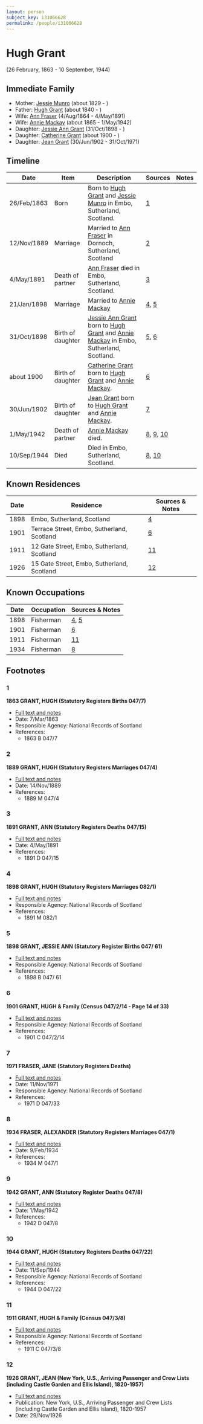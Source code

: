 ```yaml
---
layout: person
subject_key: i31066628
permalink: /people/i31066628
---
```


# Hugh Grant
(26 February, 1863 - 10 September, 1944)

## Immediate Family

* Mother: [Jessie Munro](./@41510480@-jessie-munro-b1829-d.md) (about 1829 - )
* Father: [Hugh Grant](./@34164542@-hugh-grant-b1840-d.md) (about 1840 - )
* Wife: [Ann Fraser](./@83535990@-ann-fraser-b1864-8-4-d1891-5-4.md) (4/Aug/1864 - 4/May/1891)
* Wife: [Annie Mackay](./@503334@-annie-mackay-b1865-d1942-5-1.md) (about 1865 - 1/May/1942)
* Daughter: [Jessie Ann Grant](./@15036054@-jessie-ann-grant-b1898-10-31-d.md) (31/Oct/1898 - )
* Daughter: [Catherine Grant](./@5052852@-catherine-grant-b1900-d.md) (about 1900 - )
* Daughter: [Jean Grant](./@81075921@-jean-grant-b1902-6-30-d1971-10-31.md) (30/Jun/1902 - 31/Oct/1971)

## Timeline

Date | Item | Description | Sources | Notes
---|---|---|---|---
26/Feb/1863 | Born | Born to [Hugh Grant](./@34164542@-hugh-grant-b1840-d.md) and [Jessie Munro](./@41510480@-jessie-munro-b1829-d.md) in Embo, Sutherland, Scotland. | [1](#1) | 
12/Nov/1889 | Marriage | Married to [Ann Fraser](./@83535990@-ann-fraser-b1864-8-4-d1891-5-4.md) in Dornoch, Sutherland, Scotland | [2](#2) | 
4/May/1891 | Death of partner | [Ann Fraser](./@83535990@-ann-fraser-b1864-8-4-d1891-5-4.md) died in Embo, Sutherland, Scotland. | [3](#3) | 
21/Jan/1898 | Marriage | Married to [Annie Mackay](./@503334@-annie-mackay-b1865-d1942-5-1.md)  | [4](#4), [5](#5) | 
31/Oct/1898 | Birth of daughter | [Jessie Ann Grant](./@15036054@-jessie-ann-grant-b1898-10-31-d.md) born to [Hugh Grant](./@31066628@-hugh-grant-b1863-2-26-d1944-9-10.md) and [Annie Mackay](./@503334@-annie-mackay-b1865-d1942-5-1.md) in Embo, Sutherland, Scotland. | [5](#5), [6](#6) | 
about 1900 | Birth of daughter | [Catherine Grant](./@5052852@-catherine-grant-b1900-d.md) born to [Hugh Grant](./@31066628@-hugh-grant-b1863-2-26-d1944-9-10.md) and [Annie Mackay](./@503334@-annie-mackay-b1865-d1942-5-1.md). | [6](#6) | 
30/Jun/1902 | Birth of daughter | [Jean Grant](./@81075921@-jean-grant-b1902-6-30-d1971-10-31.md) born to [Hugh Grant](./@31066628@-hugh-grant-b1863-2-26-d1944-9-10.md) and [Annie Mackay](./@503334@-annie-mackay-b1865-d1942-5-1.md). | [7](#7) | 
1/May/1942 | Death of partner | [Annie Mackay](./@503334@-annie-mackay-b1865-d1942-5-1.md) died. | [8](#8), [9](#9), [10](#10) | 
10/Sep/1944 | Died | Died in Embo, Sutherland, Scotland. | [8](#8), [10](#10) | 

## Known Residences

Date | Residence | Sources & Notes
---|---|---
1898 | Embo, Sutherland, Scotland | [4](#4)
1901 | Terrace Street, Embo, Sutherland, Scotland | [6](#6)
1911 | 12 Gate Street, Embo, Sutherland, Scotland | [11](#11)
1926 | 15 Gate Street, Embo, Sutherland, Scotland | [12](#12)

## Known Occupations

Date | Occupation | Sources & Notes
---|---|---
1898 | Fisherman | [4](#4), [5](#5)
1901 | Fisherman | [6](#6)
1911 | Fisherman | [11](#11)
1934 | Fisherman | [8](#8)

## Footnotes

### 1

**1863 GRANT, HUGH (Statutory Registers Births 047/7)**

* [Full text and notes](../sources/@48209885@-1863-grant,-hugh-statutory-registers-births-047-7-.md)
* Date: 7/Mar/1863
* Responsible Agency: National Records of Scotland
* References: 
  * 1863 B 047/7

### 2

**1889 GRANT, HUGH (Statutory Registers Marriages 047/4)**

* [Full text and notes](../sources/@28842912@-1889-grant,-hugh-statutory-registers-marriages-047-4-.md)
* Date: 14/Nov/1889
* References: 
  * 1889 M 047/4

### 3

**1891 GRANT, ANN (Statutory Registers Deaths 047/15)**

* [Full text and notes](../sources/@41184548@-1891-grant,-ann-statutory-registers-deaths-047-15-.md)
* Date: 4/May/1891
* References: 
  * 1891 D 047/15

### 4

**1898 GRANT, HUGH (Statutory Registers Marriages 082/1)**

* [Full text and notes](../sources/@20178986@-1898-grant,-hugh-statutory-registers-marriages-082-1-.md)
* Responsible Agency: National Records of Scotland
* References: 
  * 1891 M 082/1

### 5

**1898 GRANT, JESSIE ANN (Statutory Register Births 047/ 61)**

* [Full text and notes](../sources/@64468780@-1898-grant,-jessie-ann-statutory-register-births-047-61-.md)
* Responsible Agency: National Records of Scotland
* References: 
  * 1898 B 047/ 61

### 6

**1901 GRANT, HUGH & Family (Census 047/2/14 - Page 14 of 33)**

* [Full text and notes](../sources/@46511104@-1901-grant,-hugh-&-family-census-047-2-14-page-14-of-33-.md)
* Responsible Agency: National Records of Scotland
* References: 
  * 1901 C 047/2/14

### 7

**1971 FRASER, JANE (Statutory Registers Deaths)**

* [Full text and notes](../sources/@1019660@-1971-fraser,-jane-statutory-registers-deaths-.md)
* Date: 11/Nov/1971
* Responsible Agency: National Records of Scotland
* References: 
  * 1971 D 047/33

### 8

**1934 FRASER, ALEXANDER (Statutory Registers Marriages 047/1)**

* [Full text and notes](../sources/@26939640@-1934-fraser,-alexander-statutory-registers-marriages-047-1-.md)
* Date: 9/Feb/1934
* References: 
  * 1934 M 047/1

### 9

**1942 GRANT, ANN (Statutory Register Deaths 047/8)**

* [Full text and notes](../sources/@46438216@-1942-grant,-ann-statutory-register-deaths-047-8-.md)
* Date: 1/May/1942
* References: 
  * 1942 D 047/8

### 10

**1944 GRANT, HUGH (Statutory Registers Deaths 047/22)**

* [Full text and notes](../sources/@85308993@-1944-grant,-hugh-statutory-registers-deaths-047-22-.md)
* Date: 11/Sep/1944
* Responsible Agency: National Records of Scotland
* References: 
  * 1944 D 047/22

### 11

**1911 GRANT, HUGH & Family (Census 047/3/8)**

* [Full text and notes](../sources/@72011177@-1911-grant,-hugh-&-family-census-047-3-8-.md)
* Responsible Agency: National Records of Scotland
* References: 
  * 1911 C 047/3/8

### 12

**1926 GRANT, JEAN (New York, U.S., Arriving Passenger and Crew Lists (including Castle Garden and Ellis Island), 1820-1957)**

* [Full text and notes](../sources/@98745737@-1926-grant,-jean-new-york,-u.s.,-arriving-passenger-and-crew-lists-including-castle-garden-and-elli….md)
* Publication: New York, U.S., Arriving Passenger and Crew Lists (including Castle Garden and Ellis Island), 1820-1957
* Date: 29/Nov/1926

